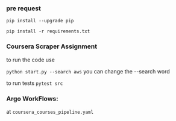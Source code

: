 ### pre request 
 ```pip install --upgrade pip```

 ```pip install -r requirements.txt```
 
### Coursera Scraper Assignment
to run the code use 

```python start.py --search aws```
you can change the --search word

to run tests ```pytest src```


### Argo WorkFlows:
at `coursera_courses_pipeline.yaml` 